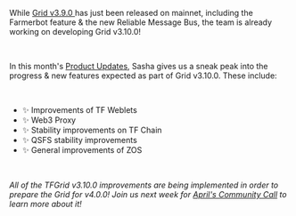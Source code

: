 <!-- *"This article was originally published by Victoria Obeegadoo a former member of ThreeFold Foundation."* -->


While [Grid v3.9.0 ](https://library.threefold.me/info/manual/#/manual__tfgrid_release_3_9_0)has just been released on mainnet, including the Farmerbot feature & the new Reliable Message Bus, the team is already working on developing Grid v3.10.0! 

<br/>

In this month's [Product Updates](https://forum.threefold.io/t/threefold-product-updates-april-2023/3887), Sasha gives us a sneak peak into the progress & new features expected as part of Grid v3.10.0. These include: 

<br/>

- ✨ Improvements of TF Weblets 
- ✨ Web3 Proxy
- ✨ Stability improvements on TF Chain
- ✨ QSFS stability improvements
- ✨ General improvements of ZOS

<br/>

_All of the TFGrid v3.10.0 improvements are being implemented in order to prepare the Grid for v4.0.0! Join us next week for [April's Community Call](https://forum.threefold.io/t/april-community-call-lets-talk-about-tf-grid-4/3886) to learn more about it!_